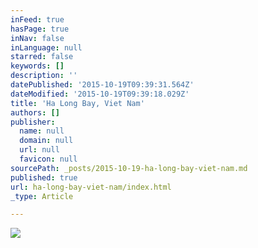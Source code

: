 ```yaml
---
inFeed: true
hasPage: true
inNav: false
inLanguage: null
starred: false
keywords: []
description: ''
datePublished: '2015-10-19T09:39:31.564Z'
dateModified: '2015-10-19T09:39:18.029Z'
title: 'Ha Long Bay, Viet Nam'
authors: []
publisher:
  name: null
  domain: null
  url: null
  favicon: null
sourcePath: _posts/2015-10-19-ha-long-bay-viet-nam.md
published: true
url: ha-long-bay-viet-nam/index.html
_type: Article

---
```

![](https://the-grid-user-content.s3-us-west-2.amazonaws.com/e93effb1-85f7-4009-8f9a-19c148c93d64.jpg)